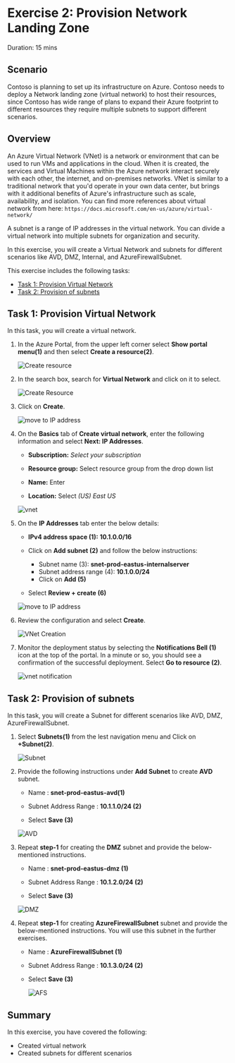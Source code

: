 
# Exercise 2: Provision Network Landing Zone

Duration: 15 mins

## Scenario 

Contoso is planning to set up its infrastructure on Azure. Contoso needs to deploy a Network landing zone (virtual network) to host their resources, since Contoso has wide range of plans to expand their Azure footprint to different resources they require multiple subnets to support different scenarios.

## Overview

An Azure Virtual Network (VNet) is a network or environment that can be used to run VMs and applications in the cloud. When it is created, the services and Virtual Machines within the Azure network interact securely with each other, the internet, and on-premises networks. VNet is similar to a traditional network that you'd operate in your own data center, but brings with it additional benefits of Azure's infrastructure such as scale, availability, and isolation. You can find more references about  virtual network from here: ```https://docs.microsoft.com/en-us/azure/virtual-network/```

A subnet is a range of IP addresses in the virtual network. You can divide a virtual network into multiple subnets for organization and security.

In this exercise, you will create a Virtual Network and subnets for different scenarios like AVD, DMZ, Internal, and AzureFirewallSubnet.



This exercise includes the following tasks:

* [Task 1: Provision Virtual Network](#task-1-provision-virtual-network)
* [Task 2: Provision of subnets](#task-2-provision-of-subnets)


## Task 1: Provision Virtual Network 

In this task, you will create a virtual network.

1.  In the Azure Portal, from the upper left corner select **Show portal menu(1)** and then select **Create a resource(2)**.

      ![Create resource](https://github.com/Divyasri199/AIW-Azure-Network-Solutions/blob/prod/media/createare.png?raw=true)
     
2.  In the search box, search for **Virtual Network** and click on it to select.

     ![Create Resource](https://github.com/CloudLabsAI-Azure/AIW-Azure-Network-Solutions/blob/main/media/virtual%20network.png?raw=true)
     
3.  Click on **Create**.

      ![move to IP address](https://github.com/CloudLabsAI-Azure/AIW-Azure-Network-Solutions/blob/main/media/vnet.png?raw=true)
     
4. On the **Basics** tab of **Create virtual network**, enter the following information and select **Next: IP Addresses**.

    -  **Subscription:** *Select your subscription*
  
    -  **Resource group:** Select **<inject key="Resource Group" enableCopy="false"/>** resource group from the drop down list

    -  **Name:**  Enter **<inject key="VnetName" enableCopy="false"/>**

    -  **Location:** Select *(US) East US*

    ![vnet](https://github.com/CloudLabsAI-Azure/AIW-Azure-Network-Solutions/blob/main/media/vnetc.png?raw=true)

5.  On the **IP Addresses** tab enter the below details:

     - **IPv4 address space (1):** **10.1.0.0/16**
     
     - Click on **Add subnet (2)** and follow the below instructions:
  
         - Subnet name (3): **snet-prod-eastus-internalserver**
         - Subnet address range (4): **10.1.0.0/24**
         - Click on **Add (5)**
        
     - Select **Review + create (6)**
     
    ![move to IP address](https://github.com/CloudLabsAI-Azure/AIW-Azure-Network-Solutions/blob/main/media/subnet.png?raw=true)

6. Review the configuration and select **Create**.

     ![VNet Creation](https://github.com/CloudLabsAI-Azure/AIW-Azure-Network-Solutions/blob/main/media/create.png?raw=true)

7. Monitor the deployment status by selecting the **Notifications Bell (1)** icon at the top of the portal. In a minute or so, you should see a confirmation of the successful deployment. Select **Go to resource (2)**.

     ![vnet notification](https://github.com/CloudLabsAI-Azure/AIW-Azure-Network-Solutions/blob/main/media/notifi.png?raw=true)

## Task 2: Provision of subnets

In this task, you will create a Subnet for different scenarios like AVD, DMZ, AzureFirewallSubnet. 

1.  Select **Subnets(1)** from <inject key="VnetName" enableCopy="false"/> the lest navigation menu and Click on **+Subnet(2)**.

      ![Subnet](https://github.com/CloudLabsAI-Azure/AIW-Azure-Network-Solutions/blob/main/media/select%20subnet.png?raw=true)
      
2. Provide the following instructions under **Add Subnet** to create **AVD** subnet.

    - Name : **snet-prod-eastus-avd(1)**
    
    - Subnet Address Range : **10.1.1.0/24 (2)**
    
    - Select **Save (3)**

    ![AVD](https://github.com/CloudLabsAI-Azure/AIW-Azure-Network-Solutions/blob/main/media/avdsubnet.png?raw=true)
    
3. Repeat **step-1** for creating the **DMZ** subnet and provide the below-mentioned instructions.

    - Name : **snet-prod-eastus-dmz (1)**
    
    - Subnet Address Range : **10.1.2.0/24 (2)**
    
    - Select **Save (3)**

    ![DMZ](https://github.com/CloudLabsAI-Azure/AIW-Azure-Network-Solutions/blob/main/media/dmzsubnet.png?raw=true)
    
    
4. Repeat **step-1** for creating **AzureFirewallSubnet** subnet and provide the below-mentioned instructions. You will use this subnet in the further exercises.

    - Name : **AzureFirewallSubnet (1)**
    
    - Subnet Address Range : **10.1.3.0/24 (2)** 
    
    - Select **Save (3)**

      ![AFS](https://github.com/CloudLabsAI-Azure/AIW-Azure-Network-Solutions/blob/main/media/azurefirewall.png?raw=true)
  
## Summary

In this exercise, you have covered the following:

- Created virtual network
- Created subnets for different scenarios


   
